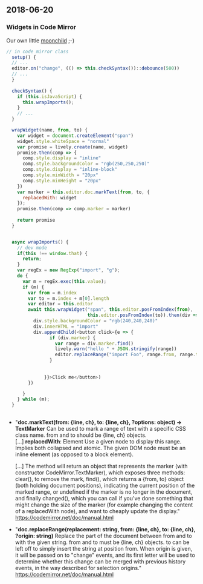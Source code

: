 ## 2018-06-20


### Widgets in Code Mirror

Our own little [moonchild](https://github.com/harc/moonchild) ;-)

```javascript
// in code mirror class
  setup() {
  // ...
  editor.on("change", (() => this.checkSyntax())::debounce(500))
  // ...
  }
 
  checkSyntax() {
    if (this.isJavaScript) {
      this.wrapImports();
    }
    // ...
  }

  wrapWidget(name, from, to) {
    var widget = document.createElement("span")
    widget.style.whiteSpace = "normal"
    var promise = lively.create(name, widget)
    promise.then(comp => {
      comp.style.display = "inline"
      comp.style.backgroundColor = "rgb(250,250,250)"
      comp.style.display = "inline-block"
      comp.style.minWidth = "20px"
      comp.style.minHeight = "20px"
    })
    var marker = this.editor.doc.markText(from, to, {
      replacedWith: widget
    }); 
    promise.then(comp => comp.marker = marker)
    
    return promise
  }


  async wrapImports() {
    // dev mode
    if(this !== window.that) {
      return;
    }
    var regEx = new RegExp("import", "g");
    do {
      var m = regEx.exec(this.value);
      if (m) {
        var from = m.index 
        var to = m.index + m[0].length 
        var editor = this.editor
        await this.wrapWidget("span", this.editor.posFromIndex(from), 
                              this.editor.posFromIndex(to)).then(div => { 
          div.style.backgroundColor = "rgb(240,240,240)"
          div.innerHTML = "import"
          div.appendChild(<button click={e => {
                if (div.marker) {
                  var range = div.marker.find()
                  lively.warn("hello " + JSON.stringify(range))
                  editor.replaceRange("import Foo", range.from, range.to) // @Stefan, your welcome! ;-)
                }
                
                
              }}>Click me</button>)
        })

      }
    } while (m);
  }
  
```


- "**doc.markText(from: {line, ch}, to: {line, ch}, ?options: object) → TextMarker**
  Can be used to mark a range of text with a specific CSS class name. from and to should be {line, ch} objects. <br>
  [...] **replacedWith**: Element
  Use a given node to display this range. Implies both collapsed and atomic. The given DOM node must be an inline element (as opposed to a block element).<br>
  
  [...] The method will return an object that represents the marker (with constructor CodeMirror.TextMarker), which exposes three methods: clear(), to remove the mark, find(), which returns a {from, to} object (both holding document positions), indicating the current position of the marked range, or undefined if the marker is no longer in the document, and finally changed(), which you can call if you've done something that might change the size of the marker (for example changing the content of a replacedWith node), and want to cheaply update the display."  <https://codemirror.net/doc/manual.html>

- "**doc.replaceRange(replacement: string, from: {line, ch}, to: {line, ch}, ?origin: string)**
Replace the part of the document between from and to with the given string. from and to must be {line, ch} objects. to can be left off to simply insert the string at position from. When origin is given, it will be passed on to "change" events, and its first letter will be used to determine whether this change can be merged with previous history events, in the way described for selection origins." <https://codemirror.net/doc/manual.html>

